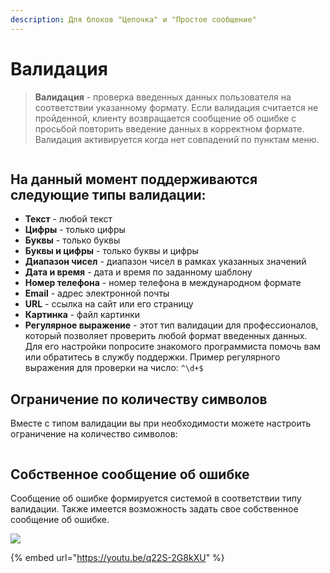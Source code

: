 ```yaml
---
description: Для блоков "Цепочка" и "Простое сообщение"
---
```


# Валидация

> **Валидация** - проверка введенных данных пользователя на соответствии указанному формату. Если валидация считается не пройденной, клиенту возвращается сообщение об ошибке с просьбой повторить введение данных в корректном формате. Валидация активируется когда нет совпадений по пунктам меню.

<figure><img src="../../../../../.gitbook/assets/1.jpg" alt=""><figcaption></figcaption></figure>

## На данный момент поддерживаются следующие типы валидации: <a href="#na-dannyi-moment-podderzhivayutsya-sleduyushie-tipy-validacii" id="na-dannyi-moment-podderzhivayutsya-sleduyushie-tipy-validacii"></a>

* **Текст** - любой текст
* **Цифры** - только цифры
* **Буквы** - только буквы
* **Буквы и цифры** - только буквы и цифры
* **Диапазон чисел** - диапазон чисел в рамках указанных значений
* **Дата и время** - дата и время по заданному шаблону
* **Номер телефона** - номер телефона в международном формате
* **Email** - адрес электронной почты
* **URL** - ссылка на сайт или его страницу
* **Картинка** - файл картинки
* **Регулярное выражение** - этот тип валидации для профессионалов, который позволяет проверить любой формат введенных данных. Для его настройки попросите знакомого программиста помочь вам или обратитесь в службу поддержки. Пример регулярного выражения для проверки на число: `^\d+$`

## Ограничение по количеству символов <a href="#ogranichenie-po-kolichestvu-simvolov" id="ogranichenie-po-kolichestvu-simvolov"></a>

Вместе с типом валидации вы при необходимости можете настроить ограничение на количество символов:

<figure><img src="../../../../../.gitbook/assets/2.jpg" alt=""><figcaption></figcaption></figure>

## Собственное сообщение об ошибке <a href="#sobstvennoe-soobshenie-ob-oshibke" id="sobstvennoe-soobshenie-ob-oshibke"></a>

Сообщение об ошибке формируется системой в соответствии типу валидации. Также имеется возможность задать свое собственное сообщение об ошибке.

![](<../../../../../.gitbook/assets/image (90).png>)

{% embed url="https://youtu.be/q22S-2G8kXU" %}
